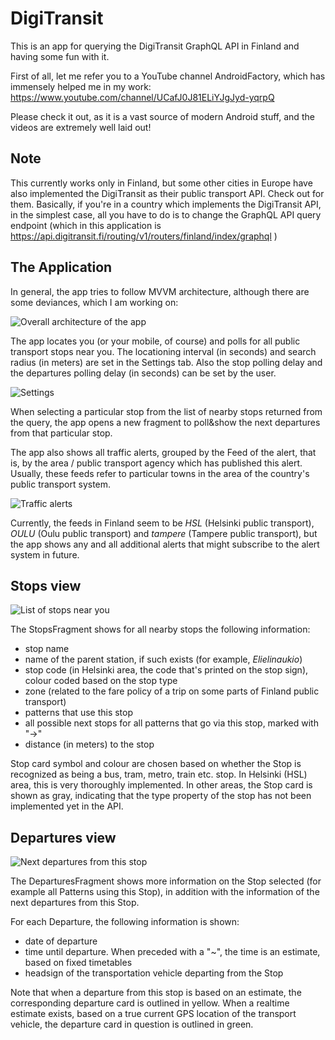# DigiTransit

This is an app for querying the DigiTransit GraphQL API in Finland and having some fun with it.

First of all, let me refer you to a YouTube channel AndroidFactory, which has immensely helped me in my work:
https://www.youtube.com/channel/UCafJ0J81ELiYJgJyd-yqrpQ

Please check it out, as it is a vast source of modern Android stuff, and the videos are extremely well laid out!

## Note

This currently works only in Finland, but some other cities in Europe have also implemented the DigiTransit as their public transport API. Check out for them.
Basically, if you're in a country which implements the DigiTransit API, in the simplest case, all you have to do is to change the GraphQL API query endpoint
(which in this application is https://api.digitransit.fi/routing/v1/routers/finland/index/graphql )

## The Application

In general, the app tries to follow MVVM architecture, although there are some deviances, which I am working on:

![Overall architecture of the app](readme_resources/Architecture.JPG)

The app locates you (or your mobile, of course) and polls for all public transport stops near you.  The locationing interval (in seconds) and search radius
(in meters) are set in the Settings tab.  Also the stop polling delay and the departures polling delay (in seconds) can be set by the user.

![Settings](readme_resources/SettingsFragment.jpg)

When selecting a particular stop from the list of nearby stops returned from the query, the app opens a new fragment to poll&show the next departures
from that particular stop.

The app also shows all traffic alerts, grouped by the Feed of the alert, that is, by the area / public transport agency which has published this alert.
Usually, these feeds refer to particular towns in the area of the country's public transport system.

![Traffic alerts](readme_resources/AlertsFragment.jpg)

Currently, the feeds in Finland seem to be _HSL_ (Helsinki public transport), _OULU_ (Oulu public transport) and _tampere_ (Tampere public transport), but the app
shows any and all additional alerts that might subscribe to the alert system in future.

## Stops view

![List of stops near you](readme_resources/StopsFragment.jpg)

The StopsFragment shows for all nearby stops the following information:
- stop name
- name of the parent station, if such exists (for example, _Elielinaukio_)
- stop code (in Helsinki area, the code that's printed on the stop sign), colour coded based on the stop type
- zone (related to the fare policy of a trip on some parts of Finland public transport)
- patterns that use this stop
- all possible next stops for all patterns that go via this stop, marked with "->"
- distance (in meters) to the stop

Stop card symbol and colour are chosen based on whether the Stop is recognized as being a bus, tram, metro, train etc. stop. In Helsinki (HSL) area, this is very
thoroughly implemented. In other areas, the Stop card is shown as gray, indicating that the type property of the stop has not been implemented yet in the API.

## Departures view

![Next departures from this stop](readme_resources/DeparturesFragment.jpg)

The DeparturesFragment shows more information on the Stop selected (for example all Patterns using this Stop), in addition with the information of the next
departures from this Stop.

For each Departure, the following information is shown:
- date of departure
- time until departure. When preceded with a "~", the time is an estimate, based on fixed timetables
- headsign of the transportation vehicle departing from the Stop

Note that when a departure from this stop is based on an estimate, the corresponding departure card is outlined in yellow. When a realtime estimate exists,
based on a true current GPS location of the transport vehicle, the departure card in question is outlined in green.